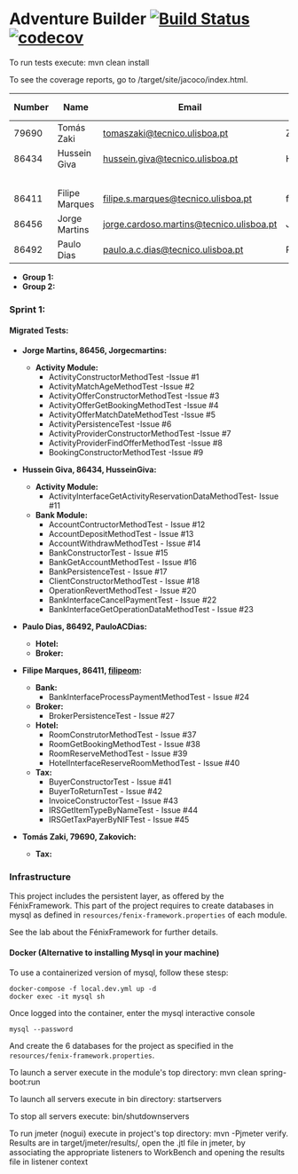 # Adventure Builder [![Build Status](https://travis-ci.com/tecnico-softeng/prototype-2018.svg?token=fJ1UzWxWjpuNcHWPhqjT&branch=master)](https://travis-ci.com/tecnico-softeng/prototype-2018) [![codecov](https://codecov.io/gh/tecnico-softeng/prototype-2018/branch/master/graph/badge.svg?token=OPjXGqoNEm)](https://codecov.io/gh/tecnico-softeng/prototype-2018)


To run tests execute: mvn clean install

To see the coverage reports, go to <module name>/target/site/jacoco/index.html.


|   Number   |          Name           |                  Email                  |   GitHub Username  | Group |
| ---------- | ----------------------- | --------------------------------------- | -------------------| ----- |
| 79690      | Tomás Zaki              |tomaszaki@tecnico.ulisboa.pt             | Zakovich           |   1   |
| 86434      | Hussein Giva            |hussein.giva@tecnico.ulisboa.pt          | HusseinGiva        |   1   |
|            |                         |                                         |                    |   1   |
| 86411      | Filipe Marques          |filipe.s.marques@tecnico.ulisboa.pt      | filipeom           |   2   |
| 86456      | Jorge Martins           |jorge.cardoso.martins@tecnico.ulisboa.pt | Jorgecmartins      |   2   |
| 86492      | Paulo Dias              |paulo.a.c.dias@tecnico.ulisboa.pt        | PauloACDias        |   2   |

- **Group 1:**
- **Group 2:**

### Sprint 1:
#### Migrated Tests:
* **Jorge Martins, 86456, Jorgecmartins:**
  + **Activity Module:**
    - ActivityConstructorMethodTest          -Issue #1
    - ActivityMatchAgeMethodTest             -Issue #2
    - ActivityOfferConstructorMethodTest     -Issue #3
    - ActivityOfferGetBookingMethodTest      -Issue #4
    - ActivityOfferMatchDateMethodTest       -Issue #5
    - ActivityPersistenceTest                -Issue #6
    - ActivityProviderConstructorMethodTest  -Issue #7
    - ActivityProviderFindOfferMethodTest    -Issue #8
    - BookingConstructorMethodTest           -Issue #9

* **Hussein Giva, 86434, HusseinGiva:**
  + **Activity Module:**
    - ActivityInterfaceGetActivityReservationDataMethodTest- Issue #11  
  + **Bank Module:**
    - AccountContructorMethodTest - Issue #12  
    - AccountDepositMethodTest - Issue #13  
    - AccountWithdrawMethodTest - Issue #14  
    - BankConstructorTest - Issue #15  
    - BankGetAccountMethodTest - Issue #16  
    - BankPersistenceTest - Issue #17  
    - ClientConstructorMethodTest - Issue #18  
    - OperationRevertMethodTest - Issue #20  
    - BankInterfaceCancelPaymentTest - Issue #22  
    - BankInterfaceGetOperationDataMethodTest - Issue #23  
    
* **Paulo Dias, 86492, PauloACDias:**
  + **Hotel:**
  + **Broker:**

* **Filipe Marques, 86411, [filipeom](https://github.com/filipeom):**
  + **Bank:**
    - BankInterfaceProcessPaymentMethodTest - Issue #24
  + **Broker:**
    - BrokerPersistenceTest        - Issue #27
  + **Hotel:**
    - RoomConstrutorMethodTest     - Issue #37
    - RoomGetBookingMethodTest     - Issue #38
    - RoomReserveMethodTest        - Issue #39
    - HotelInterfaceReserveRoomMethodTest - Issue #40
  + **Tax:**
    - BuyerConstructorTest         - Issue #41
    - BuyerToReturnTest            - Issue #42
    - InvoiceConstructorTest       - Issue #43
    - IRSGetItemTypeByNameTest     - Issue #44
    - IRSGetTaxPayerByNIFTest      - Issue #45

* **Tomás Zaki, 79690, Zakovich:**
  + **Tax:**

### Infrastructure

This project includes the persistent layer, as offered by the FénixFramework.
This part of the project requires to create databases in mysql as defined in `resources/fenix-framework.properties` of each module.

See the lab about the FénixFramework for further details.

#### Docker (Alternative to installing Mysql in your machine)

To use a containerized version of mysql, follow these stesp:

```
docker-compose -f local.dev.yml up -d
docker exec -it mysql sh
```

Once logged into the container, enter the mysql interactive console

```
mysql --password
```

And create the 6 databases for the project as specified in
the `resources/fenix-framework.properties`.

To launch a server execute in the module's top directory: mvn clean spring-boot:run

To launch all servers execute in bin directory: startservers

To stop all servers execute: bin/shutdownservers

To run jmeter (nogui) execute in project's top directory: mvn -Pjmeter verify. Results are in target/jmeter/results/, open the .jtl file in jmeter, by associating the appropriate listeners to WorkBench and opening the results file in listener context
